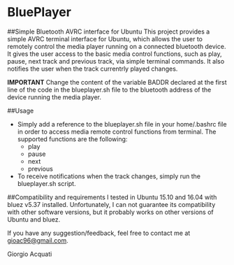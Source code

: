 # BluePlayer
##Simple Bluetooth AVRC interface for Ubuntu
This project provides a simple AVRC terminal interface for Ubuntu, which allows the user to remotely control the media player running on a connected bluetooth device. It gives the user access to the basic media control functions, such as play, pause, next track and previous track, via simple terminal commands. It also notifies the user when the track currentrly played changes.

**IMPORTANT**
Change the content of the variable BADDR declared at the first line of the code in the blueplayer.sh file to the bluetooth address of the device running the media player.

##Usage
* Simply add a reference to the blueplayer.sh file in your home/.bashrc file in order to access media remote control functions from terminal. The supported functions are the following:
  * play
  * pause
  * next
  * previous
* To receive notifications when the track changes, simply run the blueplayer.sh script.

##Compatibility and requirements
I tested in Ubuntu 15.10 and 16.04 with bluez v5.37 installed.
Unfortunately, I can not guarantee its compatibility with other software versions, but it probably works on other versions of Ubuntu and bluez.

If you have any suggestion/feedback, feel free to contact me at gioac96@gmail.com.

Giorgio Acquati
